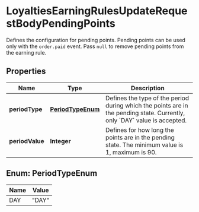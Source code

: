

# LoyaltiesEarningRulesUpdateRequestBodyPendingPoints

Defines the configuration for pending points. Pending points can be used only with the `order.paid` event. Pass `null` to remove pending points from the earning rule.

## Properties

| Name | Type | Description |
|------------ | ------------- | ------------- |
|**periodType** | [**PeriodTypeEnum**](#PeriodTypeEnum) | Defines the type of the period during which the points are in the pending state. Currently, only &#x60;DAY&#x60; value is accepted. |
|**periodValue** | **Integer** | Defines for how long the points are in the pending state. The minimum value is 1, maximum is 90. |



## Enum: PeriodTypeEnum

| Name | Value |
|---- | -----|
| DAY | &quot;DAY&quot; |



